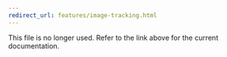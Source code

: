 ```yaml
---
redirect_url: features/image-tracking.html
---
```

This file is no longer used. Refer to the link above for the current documentation.
